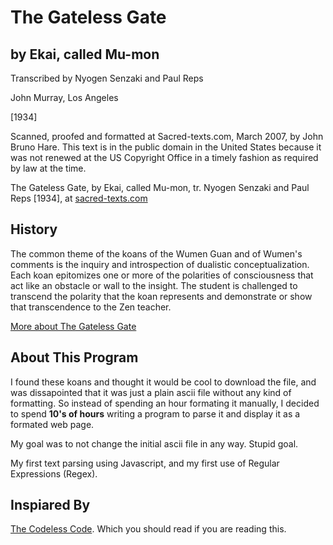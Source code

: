 # The Gateless Gate

## by Ekai, called Mu-mon

Transcribed by Nyogen Senzaki and Paul Reps

John Murray, Los Angeles

[1934]

Scanned, proofed and formatted at Sacred-texts.com, March 2007, by John Bruno Hare. This text is in the public domain in the United States because it was not renewed at the US Copyright Office in a timely fashion as required by law at the time.

The Gateless Gate, by Ekai, called Mu-mon, tr. Nyogen Senzaki and Paul Reps [1934], at [sacred-texts.com](http://sacred-texts.com)

## History

The common theme of the koans of the Wumen Guan and of Wumen's comments is the inquiry and introspection of dualistic conceptualization. Each koan epitomizes one or more of the polarities of consciousness that act like an obstacle or wall to the insight. The student is challenged to transcend the polarity that the koan represents and demonstrate or show that transcendence to the Zen teacher.

[More about The Gateless Gate](https://en.wikipedia.org/wiki/The_Gateless_Barrier)

## About This Program

I found these koans and thought it would be cool to download the file, and was dissapointed that it was just a plain ascii file without any kind of formatting. So instead of spending an hour formating it manually, I decided to spend **10's of hours** writing a program to parse it and display it as a formated web page.

My goal was to not change the initial ascii file in any way. Stupid goal.

My first text parsing using Javascript, and my first use of Regular Expressions (Regex).

## Inspiared By

[The Codeless Code](http://thecodelesscode.com/case/1). Which you should read if you are reading this.

